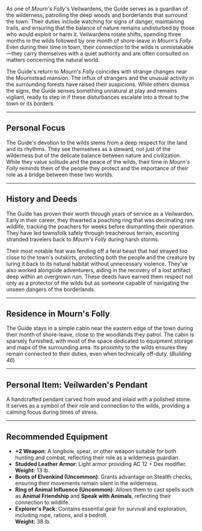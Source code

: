 

As one of *Mourn's Folly*'s Veilwardens, the Guide serves as a guardian of the wilderness, patrolling the deep woods and borderlands that surround the town. Their duties include watching for signs of danger, maintaining trails, and ensuring that the balance of nature remains undisturbed by those who would exploit or harm it. Veilwardens rotate shifts, spending three months in the wilds followed by one month of shore-leave in *Mourn's Folly*. Even during their time in town, their connection to the wilds is unmistakable—they carry themselves with a quiet authority and are often consulted on matters concerning the natural world.

The Guide's return to *Mourn's Folly* coincides with strange changes near the Mournstead mansion. The influx of strangers and the unusual activity in the surrounding forests have raised their suspicions. While others dismiss the signs, the Guide senses something unnatural at play and remains vigilant, ready to step in if these disturbances escalate into a threat to the town or its borders.

---

## Personal Focus

The Guide's devotion to the wilds stems from a deep respect for the land and its rhythms. They see themselves as a steward, not just of the wilderness but of the delicate balance between nature and civilization. While they value solitude and the peace of the wilds, their time in *Mourn's Folly* reminds them of the people they protect and the importance of their role as a bridge between these two worlds.

---

## History and Deeds

The Guide has proven their worth through years of service as a Veilwarden. Early in their career, they thwarted a poaching ring that was decimating rare wildlife, tracking the poachers for weeks before dismantling their operation. They have led townsfolk safely through treacherous terrain, escorting stranded travelers back to *Mourn's Folly* during harsh storms.

Their most notable feat was fending off a feral beast that had strayed too close to the town's outskirts, protecting both the people and the creature by luring it back to its natural habitat without unnecessary violence. They've also worked alongside adventurers, aiding in the recovery of a lost artifact deep within an overgrown ruin. These deeds have earned them respect not only as a protector of the wilds but as someone capable of navigating the unseen dangers of the borderlands.

---

## Residence in Mourn's Folly

The Guide stays in a simple cabin near the eastern edge of the town during their month of shore-leave, close to the woodlands they patrol. The cabin is sparsely furnished, with most of the space dedicated to equipment storage and maps of the surrounding area. Its proximity to the wilds ensures they remain connected to their duties, even when technically off-duty. (*Building 46*)

---

## Personal Item: **Veilwarden's Pendant**

A handcrafted pendant carved from wood and inlaid with a polished stone. It serves as a symbol of their role and connection to the wilds, providing a calming focus during times of stress.

---

## Recommended Equipment

- **+2 Weapon**: A longbow, spear, or other weapon suitable for both hunting and combat, reflecting their role as a wilderness guardian.  
- **Studded Leather Armor**: Light armor providing AC 12 + Dex modifier.  
  **Weight:** 13 lb.  
- **Boots of Elvenkind (Uncommon)**: Grants advantage on Stealth checks, ensuring their movements remain silent in the wilderness.  
- **Ring of Animal Influence (Uncommon)**: Allows them to cast spells such as **Animal Friendship** and **Speak with Animals**, reflecting their connection to wildlife.  
- **Explorer's Pack**: Contains essential gear for survival and exploration, including rope, rations, and a bedroll.  
  **Weight:** 38 lb.  
